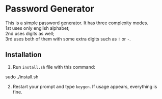 # Password Generator
This is a simple password generator. It has three complexity modes.  
1st uses only english alphabet;  
2nd uses digits as well;  
3rd uses both of them with some extra digits such as `!` or `-`.
## Installation
1) Run `install.sh` file with this command:  
  
  sudo ./install.sh

2) Restart your prompt and type `keygen`. If usage appears, everything is fine.

